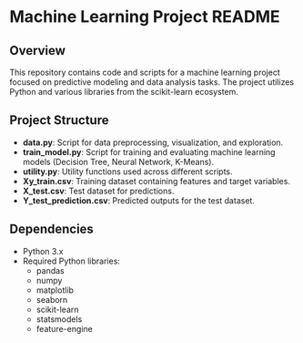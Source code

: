 # Machine Learning Project README

## Overview
This repository contains code and scripts for a machine learning project focused on predictive modeling and data analysis tasks. The project utilizes Python and various libraries from the scikit-learn ecosystem.

## Project Structure
- **data.py**: Script for data preprocessing, visualization, and exploration.
- **train_model.py**: Script for training and evaluating machine learning models (Decision Tree, Neural Network, K-Means).
- **utility.py**: Utility functions used across different scripts.
- **Xy_train.csv**: Training dataset containing features and target variables.
- **X_test.csv**: Test dataset for predictions.
- **Y_test_prediction.csv**: Predicted outputs for the test dataset.

## Dependencies
- Python 3.x
- Required Python libraries:
  - pandas
  - numpy
  - matplotlib
  - seaborn
  - scikit-learn
  - statsmodels
  - feature-engine
